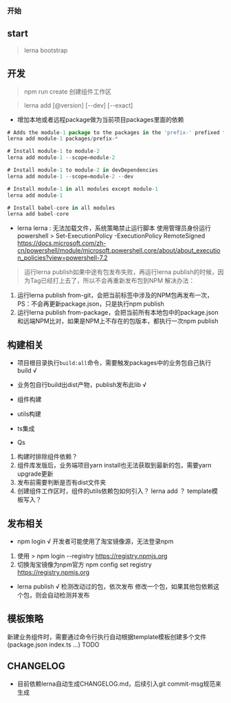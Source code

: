 ### 开始


## start 
> lerna bootstrap

## 开发
> npm run create 创建组件工作区

> lerna add [@version] [--dev] [--exact]
- 增加本地或者远程package做为当前项目packages里面的依赖
```js
# Adds the module-1 package to the packages in the 'prefix-' prefixed folders
lerna add module-1 packages/prefix-*

# Install module-1 to module-2
lerna add module-1 --scope=module-2

# Install module-1 to module-2 in devDependencies
lerna add module-1 --scope=module-2 --dev

# Install module-1 in all modules except module-1
lerna add module-1

# Install babel-core in all modules
lerna add babel-core
```


- lerna 
lerna : 无法加载文件，系统策略禁止运行脚本
使用管理员身份运行powershell  > Set-ExecutionPolicy -ExecutionPolicy RemoteSigned
https://docs.microsoft.com/zh-cn/powershell/module/microsoft.powershell.core/about/about_execution_policies?view=powershell-7.2

>运行lerna publish如果中途有包发布失败，再运行lerna publish的时候，因为Tag已经打上去了，所以不会再重新发布包到NPM
解决办法：
1. 运行lerna publish from-git，会把当前标签中涉及的NPM包再发布一次，PS：不会再更新package.json，只是执行npm publish
2. 运行lerna publish from-package，会把当前所有本地包中的package.json和远端NPM比对，如果是NPM上不存在的包版本，都执行一次npm publish

## 构建相关
- 项目根目录执行`build:all`命令，需要触发packages中的业务包自己执行build √
- 业务包自行build出dist产物，publish发布此lib √
- 组件构建
- utils构建
- ts集成

- Qs
1. 构建时排除组件依赖？
2. 组件库发版后，业务端项目yarn install也无法获取到最新的包，需要yarn upgrade更新
3. 发布前需要判断是否有dist文件夹
4. 创建组件工作区时，组件的utils依赖包如何引入？ lerna add ？ template模板写入？


## 发布相关

- npm login √
开发者可能使用了淘宝镜像源，无法登录npm
1. 使用 > npm login --registry https://registry.npmjs.org
2. 切换淘宝镜像为npm官方 npm config set registry https://registry.npmjs.org

- lerna publish √
检测改动过的包，依次发布
修改一个包，如果其他包依赖这个包，则会自动检测并发布

## 模板策略
新建业务组件时，需要通过命令行执行自动根据template模板创建多个文件 (package.json index.ts ...) TODO


## CHANGELOG
- 目前依赖lerna自动生成CHANGELOG.md，后续引入git commit-msg规范来生成